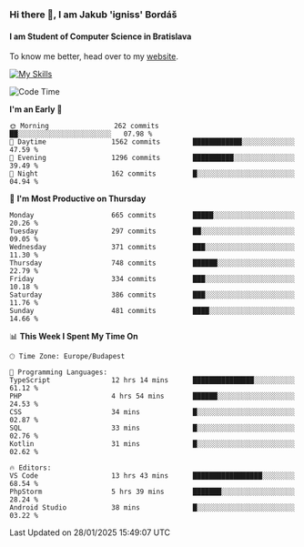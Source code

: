 ### Hi there 👋, I am Jakub 'igniss' Bordáš

#### I am Student of Computer Science in Bratislava
To know me better, head over to my [website](https://bordas.sk).

[![My Skills](https://skillicons.dev/icons?i=js,typescript,html,css,figma,svelte,vue,next,postgresql,nest,express,nodejs)](https://bordas.sk)


<!--START_SECTION:waka-->
![Code Time](http://img.shields.io/badge/Code%20Time-1%2C663%20hrs%2036%20mins-blue)

**I'm an Early 🐤** 

```text
🌞 Morning                262 commits         ██░░░░░░░░░░░░░░░░░░░░░░░   07.98 % 
🌆 Daytime                1562 commits        ████████████░░░░░░░░░░░░░   47.59 % 
🌃 Evening                1296 commits        ██████████░░░░░░░░░░░░░░░   39.49 % 
🌙 Night                  162 commits         █░░░░░░░░░░░░░░░░░░░░░░░░   04.94 % 
```
📅 **I'm Most Productive on Thursday** 

```text
Monday                   665 commits         █████░░░░░░░░░░░░░░░░░░░░   20.26 % 
Tuesday                  297 commits         ██░░░░░░░░░░░░░░░░░░░░░░░   09.05 % 
Wednesday                371 commits         ███░░░░░░░░░░░░░░░░░░░░░░   11.30 % 
Thursday                 748 commits         ██████░░░░░░░░░░░░░░░░░░░   22.79 % 
Friday                   334 commits         ███░░░░░░░░░░░░░░░░░░░░░░   10.18 % 
Saturday                 386 commits         ███░░░░░░░░░░░░░░░░░░░░░░   11.76 % 
Sunday                   481 commits         ████░░░░░░░░░░░░░░░░░░░░░   14.66 % 
```


📊 **This Week I Spent My Time On** 

```text
🕑︎ Time Zone: Europe/Budapest

💬 Programming Languages: 
TypeScript               12 hrs 14 mins      ███████████████░░░░░░░░░░   61.12 % 
PHP                      4 hrs 54 mins       ██████░░░░░░░░░░░░░░░░░░░   24.53 % 
CSS                      34 mins             █░░░░░░░░░░░░░░░░░░░░░░░░   02.87 % 
SQL                      33 mins             █░░░░░░░░░░░░░░░░░░░░░░░░   02.76 % 
Kotlin                   31 mins             █░░░░░░░░░░░░░░░░░░░░░░░░   02.62 % 

🔥 Editors: 
VS Code                  13 hrs 43 mins      █████████████████░░░░░░░░   68.54 % 
PhpStorm                 5 hrs 39 mins       ███████░░░░░░░░░░░░░░░░░░   28.24 % 
Android Studio           38 mins             █░░░░░░░░░░░░░░░░░░░░░░░░   03.22 % 
```


 Last Updated on 28/01/2025 15:49:07 UTC
<!--END_SECTION:waka-->
